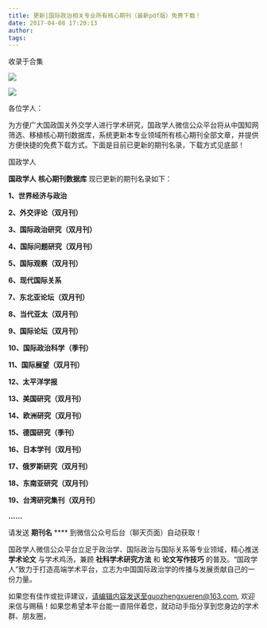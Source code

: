 ```yaml
---
title: 更新|国际政治相关专业所有核心期刊（最新pdf版）免费下载！
date: 2017-04-08 17:20:13
author: 
tags: 
---
```



收录于合集

![](/images/4414/2.png)

![](/images/4414/3.png)

  

各位学人：

为方便广大国政国关外交学人进行学术研究，国政学人微信公众平台将从中国知网筛选、移植核心期刊数据库，系统更新本专业领域所有核心期刊全部文章，并提供方便快捷的免费下载方式。下面是目前已更新的期刊名录，下载方式见底部！

国政学人

 **国政学人** **核心期刊数据库** 现已更新的期刊名录如下：

 **1、世界经济与政治**

 **2、外交评论（双月刊）**

 **3、国际政治研究（双月刊）**

 **4、国际问题研究（双月刊）**

 **5、国际观察（双月刊）**

 **6、现代国际关系**

 **7、东北亚论坛（双月刊）**

 **8、当代亚太（双月刊）**

 **9、国际论坛（双月刊）**

 **10、国际政治科学（季刊）**

 **11、国际展望（双月刊）**

 **12、太平洋学报**

 **13、美国研究（双月刊）**

 **14、欧洲研究（双月刊）**

 **15、德国研究（季刊）**

 **16、日本学刊（双月刊）**

 **17、俄罗斯研究（双月刊）**

 **18、东南亚研究（双月刊）**

 **19、台湾研究集刊（双月刊）**

 **......**

请发送 **期刊名** **** 到微信公众号后台（聊天页面）自动获取！

  

国政学人微信公众平台立足于政治学、国际政治与国际关系等专业领域，精心推送 **学术论文** 与学术鸡汤，兼顾 **社科学术研究方法** 和
**论文写作技巧** 的普及。“国政学人”致力于打造高端学术平台，立志为中国国际政治学的传播与发展贡献自己的一份力量。

  

如果您有佳作或批评建议，请编辑内容发送至guozhengxueren@163.com,
欢迎来信与赐稿！如果您希望本平台能一直陪伴着您，就动动手指分享到您身边的学术群、朋友圈，
